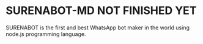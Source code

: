 # SURENABOT-MD     NOT FINISHED YET
SURENABOT is the first and best WhatsApp bot maker in the world using node.js programming language.
